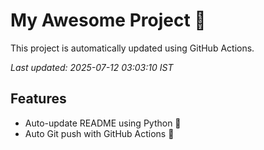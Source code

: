 # My Awesome Project 🚀

This project is automatically updated using GitHub Actions.

_Last updated: 2025-07-12 03:03:10 IST_

## Features
- Auto-update README using Python 🐍
- Auto Git push with GitHub Actions 🤖
